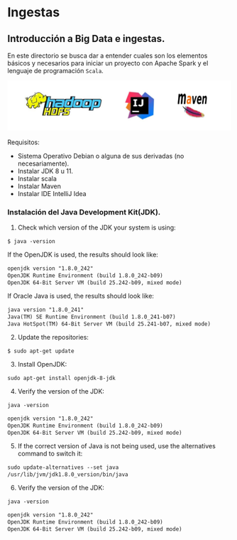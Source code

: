 # Ingestas
## Introducción a Big Data e ingestas.

En este directorio se busca dar a entender cuales son los elementos básicos y necesarios para iniciar un proyecto con Apache Spark y el lenguaje de programación <code>Scala</code>.

![](https://raw.githubusercontent.com/gabrielfernando01/scala/master/Datio/image/header_scala.png)

Requisitos:

- Sistema Operativo Debian o alguna de sus derivadas (no necesariamente).
- Instalar JDK 8 u 11.
- Instalar scala
- Instalar Maven
- Instalar IDE IntelliJ Idea

### Instalación del Java Development Kit(JDK).

1. Check which version of the JDK your system is using:

```
$ java -version
```

If the OpenJDK is used, the results should look like:

```
openjdk version "1.8.0_242"
OpenJDK Runtime Environment (build 1.8.0_242-b09)
OpenJDK 64-Bit Server VM (build 25.242-b09, mixed mode)
```

If Oracle Java is used, the results should look like:

```
java version "1.8.0_241"
Java(TM) SE Runtime Environment (build 1.8.0_241-b07)
Java HotSpot(TM) 64-Bit Server VM (build 25.241-b07, mixed mode)
```

2. Update the repositories:

```
$ sudo apt-get update
```

3. Install OpenJDK:

```
sudo apt-get install openjdk-8-jdk
```

4. Verify the version of the JDK:

```
java -version
```

```
openjdk version "1.8.0_242"
OpenJDK Runtime Environment (build 1.8.0_242-b09)
OpenJDK 64-Bit Server VM (build 25.242-b09, mixed mode)
```

5. If the correct version of Java is not being used, use the alternatives command to switch it:

```
sudo update-alternatives --set java /usr/lib/jvm/jdk1.8.0_version/bin/java
```

6. Verify the version of the JDK:

```
java -version
```

```
openjdk version "1.8.0_242"
OpenJDK Runtime Environment (build 1.8.0_242-b09)
OpenJDK 64-Bit Server VM (build 25.242-b09, mixed mode)
```

